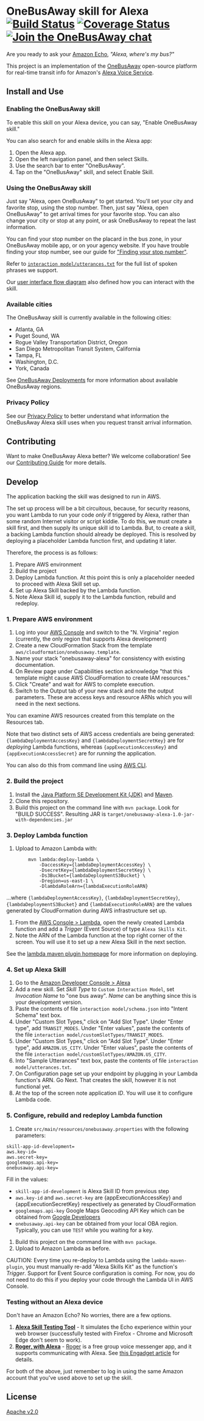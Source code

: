 # OneBusAway skill for Alexa [![Build Status](https://travis-ci.org/OneBusAway/onebusaway-alexa.svg?branch=master)](https://travis-ci.org/OneBusAway/onebusaway-alexa) [![Coverage Status](https://coveralls.io/repos/github/OneBusAway/onebusaway-alexa/badge.svg?branch=master)](https://coveralls.io/github/OneBusAway/onebusaway-alexa?branch=master) [![Join the OneBusAway chat](https://onebusaway.herokuapp.com/badge.svg)](https://onebusaway.herokuapp.com/)

Are you ready to ask your [Amazon Echo](http://www.amazon.com/echo), *"Alexa, where's my bus?"*

This project is an implementation of the [OneBusAway](http://onebusaway.org/) open-source platform for real-time transit info for Amazon's [Alexa Voice Service](https://developer.amazon.com/public/solutions/alexa/alexa-voice-service).

## Install and Use

### Enabling the OneBusAway skill

To enable this skill on your Alexa device, you can say, "Enable OneBusAway skill." 

You can also search for and enable skills in the Alexa app: 

1. Open the Alexa app.
1. Open the left navigation panel, and then select Skills.
1. Use the search bar to enter "OneBusAway".
1. Tap on the "OneBusAway" skill, and select Enable Skill.

### Using the OneBusAway skill

Just say "Alexa, open OneBusAway" to get started.  You'll set your city and favorite stop, using the stop number.  Then, just say "Alexa, open OneBusAway" to get arrival times for your favorite stop.  You can also change your city or stop at any point, or ask OneBusAway to repeat the last information.

You can find your stop number on the placard in the bus zone, in your OneBusAway mobile app, or on your agency website.  If you have trouble finding your stop number, see our guide for ["Finding your stop number"](https://github.com/OneBusAway/onebusaway-alexa/wiki/Finding-your-stop-number).

Refer to [`interaction model/utterances.txt`](interaction%20model/utterances.txt) for the full list of spoken phrases we support.

Our [user interface flow diagram](USER_INTERFACE_FLOW.md) also defined how you can interact with the skill.

### Available cities

The OneBusAway skill is currently available in the following cities:

* Atlanta, GA
* Puget Sound, WA
* Rogue Valley Transportation District, Oregon
* San Diego Metropolitan Transit System, California
* Tampa, FL
* Washington, D.C.
* York, Canada

See [OneBusAway Deployments](http://onebusaway.org/onebusaway-deployments/) for more information about available OneBusAway regions.

### Privacy Policy
See our [Privacy Policy](http://onebusaway.org/privacy/) to better understand what information the OneBusAway Alexa skill uses when you request transit arrival information.

## Contributing
Want to make OneBusAway Alexa better?  We welcome collaboration!  See our [Contributing Guide](.github/CONTRIBUTING.md) for more details.

## Develop
The application backing the skill was designed to run in AWS.

The set up process will be a bit circuitous, because, for security reasons, you want Lambda to run your code _only_ if triggered by
Alexa, rather than some random Internet visitor or script kiddie. To do this, we must create a skill first, and then supply its unique skill id to Lambda. But, to create a skill, a backing Lambda function should already be deployed. This is resolved by deploying a placeholder Lambda function first, and updating it later.

Therefore, the process is as follows:

1. Prepare AWS environment
1. Build the project
1. Deploy Lambda function. At this point this is only a placeholder needed to proceed with Alexa Skill set up.
1. Set up Alexa Skill backed by the Lambda function.
1. Note Alexa Skill id, supply it to the Lambda function, rebuild and redeploy.

### 1. Prepare AWS environment
1. Log into your [AWS Console](http://console.aws.amazon.com) and switch to the "N. Virginia" region (currently, the only region that supports Alexa development)
1. Сreate a new CloudFormation Stack from the template `aws/cloudformation/onebusaway.template`.
1. Name your stack "onebusaway-alexa" for consistency with existing documentation.
1. On Review page under Capabilities section acknowledge "that this template might cause AWS CloudFormation to create IAM resources."
1. Click "Create" and wait for AWS to complete execution.
1. Switch to the Output tab of your new stack and note the output parameters. These are access keys and resource ARNs which you will need in the next sections.

You can examine AWS resources created from this template on the Resources tab.

Note that two distinct sets of AWS access credentials are being generated: `{lambdaDeploymentAccessKey}` and `{lambdaDeploymentSecretKey}` are for *deploying* Lambda functions, whereas `{appExecutionAccessKey}` and `{appExecutionAccessSecret}` are for *running* the application.

You can also do this from command line using [AWS CLI](http://aws.amazon.com/cli/).

### 2. Build the project
1. Install the [Java Platform SE Development Kit (JDK)](http://www.oracle.com/technetwork/java/javase/downloads/index.html) and [Maven](https://maven.apache.org/).
1. Clone this repository.
1. Build this project on the command line with `mvn package`.  Look for "BUILD SUCCESS". Resulting JAR is `target/onebusaway-alexa-1.0-jar-with-dependencies.jar`

### 3. Deploy Lambda function
1. Upload to Amazon Lambda with:
```
        mvn lambda:deploy-lambda \
            -DaccessKey={lambdaDeploymentAccessKey} \
            -DsecretKey={lambdaDeploymentSecretKey} \
            -Ds3Bucket={lambdaDeploymentS3Bucket} \
            -Dregion=us-east-1 \
            -DlambdaRoleArn={lambdaExecutionRoleARN}
```
...where `{lambdaDeploymentAccessKey}`, `{lambdaDeploymentSecretKey}`, `{lambdaDeploymentS3Bucket}` and `{lambdaExecutionRoleARN}` are the values generated by CloudFormation during AWS infrastructure set up.

1. From the [AWS Console > Lambda](https://console.aws.amazon.com/lambda), open the newly created Lambda function and add a _Trigger_ (Event Source) of type `Alexa Skills Kit`.
1. Note the ARN of the Lambda function at the top right corner of the screen. You will use it to set up a new Alexa Skill in the next section.

See the [lambda maven plugin homepage](https://github.com/SeanRoy/lambda-maven-plugin) for more information on deploying.

### 4. Set up Alexa Skill

1. Go to the [Amazon Developer Console > Alexa](http://developer.amazon.com/edw/home.html)
1. Add a new skill.  Set _Skill Type_ to `Custom Interaction Model`, set _Invocation Name_ to "one bus away". _Name_ can be anything since this is your development version.
1. Paste the contents of file `interaction model/schema.json` into "Intent Schema" text box.
1. Under "Custom Slot Types," click on "Add Slot Type".  Under "Enter type", add `TRANSIT_MODES`.  Under "Enter values", paste the contents of the file `interaction model/customSlotTypes/TRANSIT_MODES`.
1. Under "Custom Slot Types," click on "Add Slot Type".  Under "Enter type", add `AMAZON.US_CITY`.  Under "Enter values", paste the contents of the file `interaction model/customSlotTypes/AMAZON.US_CITY`.
1. Into "Sample Utterances" text box, paste the contents of file `interaction model/utterances.txt`.
1. On Configuration page set up your endpoint by plugging in your Lambda function's ARN.
   Go Next.  That creates the skill, however it is not functional yet.
1. At the top of the screen note application _ID_. You will use it to configure Lambda code.

### 5. Configure, rebuild and redeploy Lambda function
1. Create `src/main/resources/onebusaway.properties` with the following parameters:

```
skill-app-id-development=
aws.key-id=
aws.secret-key=
googlemaps.api-key=
onebusaway.api-key=
```

Fill in the values:
- `skill-app-id-development` is Alexa Skill ID from previous step
- `aws.key-id` and `aws.secret-key` are {appExecutionAccessKey} and {appExecutionSecretKey} respectively as generated by CloudFormation
- `googlemaps.api-key` Google Maps Geocoding API Key which can be obtained from [Google Developers](https://developers.google.com/maps/get-started/)
- `onebusaway.api-key` can be obtained from your local OBA region. Typically, you can use `TEST` while you waiting for a key.

1. Build this project on the command line with `mvn package`.
1. Upload to Amazon Lambda as before.

CAUTION: Every time you re-deploy to Lambda using the `lambda-maven-plugin`, you must
manually re-add "Alexa Skills Kit" as the function's _Trigger_. Support for Event Source configuration is coming.
For now, you do not need to do this if you deploy your code through the Lambda UI in AWS Console.

### Testing without an Alexa device

Don't have an Amazon Echo?  No worries, there are a few options.

1. [**Alexa Skill Testing Tool**](https://echosim.io/) - It simulates the Echo experience within your web browser (successfully tested with Firefox - Chrome and Microsoft Edge don't seem to work).
1. [**Roger, with Alexa**](https://rogertalk.com/login?continue=%2Fauth%2Falexa) - [Roger](https://rogertalk.com/) is a free group voice messenger app, and it supports communicating with Alexa.  See [this Engadget article](https://www.engadget.com/2016/05/12/roger-app-puts-amazon-alexa-in-your-phone-for-free/) for details.

For both of the above, just remember to log in using the same Amazon account that you've used above to set up the skill.

## License
[Apache v2.0](http://www.apache.org/licenses/LICENSE-2.0)
